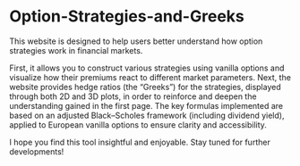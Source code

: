 # Option-Strategies-and-Greeks

This website is designed to help users better understand how option strategies work in financial markets. 

First, it allows you to construct various strategies using vanilla options and visualize how their premiums react to different market parameters. Next, the website provides hedge ratios (the “Greeks”) for the strategies, displayed through both 2D and 3D plots, in order to reinforce and deepen the understanding gained in the first page. The key formulas implemented are based on an adjusted Black–Scholes framework (including dividend yield), applied to European vanilla options to ensure clarity and accessibility. 

I hope you find this tool insightful and enjoyable. Stay tuned for further developments!
